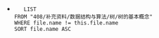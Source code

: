 *   
    ```dataview
	   LIST
	FROM "408/补充资料/数据结构与算法/树/树的基本概念"
	WHERE file.name != this.file.name
	SORT file.name ASC
    ```
